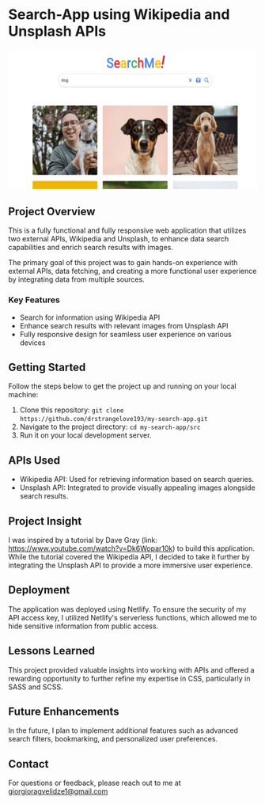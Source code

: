 # Search-App using Wikipedia and Unsplash APIs

![App Screenshot](./src/assets/searchme.png)

## Project Overview

This is a fully functional and fully responsive web application that utilizes two external APIs, Wikipedia and Unsplash, to enhance data search capabilities and enrich search results with images.

The primary goal of this project was to gain hands-on experience with external APIs, data fetching, and creating a more functional user experience by integrating data from multiple sources.

### Key Features

- Search for information using Wikipedia API
- Enhance search results with relevant images from Unsplash API
- Fully responsive design for seamless user experience on various devices

## Getting Started

Follow the steps below to get the project up and running on your local machine:

1. Clone this repository: `git clone https://github.com/drstrangelove193/my-search-app.git`
2. Navigate to the project directory: `cd my-search-app/src`
3. Run it on your local development server.


## APIs Used

- Wikipedia API: Used for retrieving information based on search queries.
- Unsplash API: Integrated to provide visually appealing images alongside search results.

## Project Insight

I was inspired by a tutorial by Dave Gray (link: https://www.youtube.com/watch?v=Dk6Wopar10k) to build this application. While the tutorial covered the Wikipedia API, I decided to take it further by integrating the Unsplash API to provide a more immersive user experience.

## Deployment

The application was deployed using Netlify. To ensure the security of my API access key, I utilized Netlify's serverless functions, which allowed me to hide sensitive information from public access.

## Lessons Learned

This project provided valuable insights into working with APIs and offered a rewarding opportunity to further refine my expertise in CSS, particularly in SASS and SCSS.

## Future Enhancements

In the future, I plan to implement additional features such as advanced search filters, bookmarking, and personalized user preferences.

## Contact

For questions or feedback, please reach out to me at giorgioragvelidze1@gmail.com

